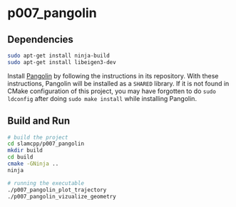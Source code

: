 # p007_pangolin

## Dependencies

```bash
sudo apt-get install ninja-build
sudo apt-get install libeigen3-dev
```

Install [Pangolin](https://github.com/stevenlovegrove/Pangolin) by following the instructions in its repository.
With these instructions, Pangolin will be installed as a ```SHARED``` library. If it is not found in CMake configuration of this project, you may have forgotten to do ```sudo ldconfig``` after doing ``sudo make install`` while installing Pangolin.


## Build and Run

```bash
# build the project
cd slamcpp/p007_pangolin
mkdir build
cd build
cmake -GNinja ..
ninja

# running the executable
./p007_pangolin_plot_trajectory
./p007_pangolin_vizualize_geometry

```
